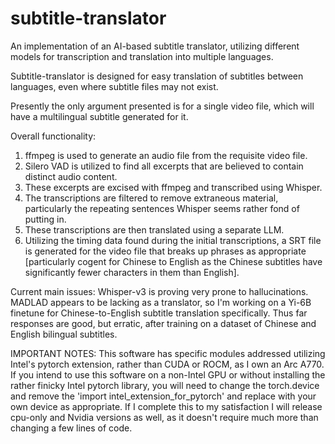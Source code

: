 # subtitle-translator
An implementation of an AI-based subtitle translator, utilizing different models for transcription and translation into multiple languages.

Subtitle-translator is designed for easy translation of subtitles between languages, even where subtitle files may not exist. 

Presently the only argument presented is for a single video file, which will have a multilingual subtitle generated for it. 

Overall functionality:
1) ffmpeg is used to generate an audio file from the requisite video file.
2) Silero VAD is utilized to find all excerpts that are believed to contain distinct audio content.
3) These excerpts are excised with ffmpeg and transcribed using Whisper.
4) The transcriptions are filtered to remove extraneous material, particularly the repeating sentences Whisper seems rather fond of putting in.
5) These transcriptions are then translated using a separate LLM.
6) Utilizing the timing data found during the initial transcriptions, a SRT file is generated for the video file that breaks up phrases as appropriate [particularly cogent for Chinese to English as the Chinese subtitles have significantly fewer characters in them than English].


Current main issues: Whisper-v3 is proving very prone to hallucinations. MADLAD appears to be lacking as a translator, so I'm working on a Yi-6B finetune for Chinese-to-English subtitle translation specifically. Thus far responses are good, but erratic, after training on a dataset of Chinese and English bilingual subtitles. 

IMPORTANT NOTES:
This software has specific modules addressed utilizing Intel's pytorch extension, rather than CUDA or ROCM, as I own an Arc A770. If you intend to use this software on a non-Intel GPU or without installing the rather finicky Intel pytorch library, you will need to change the torch.device and remove the 'import intel_extension_for_pytorch' and replace with your own device as appropriate. If I complete this to my satisfaction I will release cpu-only and Nvidia versions as well, as it doesn't require much more than changing a few lines of code. 

